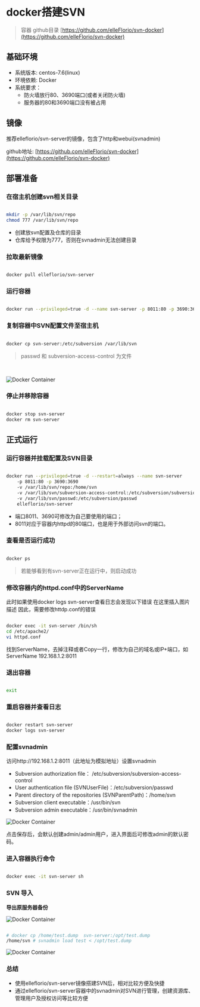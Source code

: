 # docker搭建SVN #

> 容器 github目录 [https://github.com/elleFlorio/svn-docker](https://github.com/elleFlorio/svn-docker)


## 基础环境 ##

- 系统版本: centos-7.6(linux)
- 环境依赖: Docker
- 系统要求：
	- 防火墙放行80、3690端口(或者关闭防火墙)
	- 服务器的80和3690端口没有被占用

## 镜像 ##

推荐elleflorio/svn-server的镜像，包含了http和webui(svnadmin)

github地址: [https://github.com/elleFlorio/svn-docker](https://github.com/elleFlorio/svn-docker)

## 部署准备 ##

### 在宿主机创建svn相关目录 ###

```bash

mkdir -p /var/lib/svn/repo
chmod 777 /var/lib/svn/repo

```

- 创建放svn配置及仓库的目录
- 仓库给予权限为777，否则在svnadmin无法创建目录

### 拉取最新镜像 ###

```bash

docker pull elleflorio/svn-server

```

### 运行容器 ###

```bash

docker run --privileged=true -d --name svn-server -p 8011:80 -p 3690:3690 -v elleflorio/svn-server

```

### 复制容器中SVN配置文件至宿主机 ###

```bash

docker cp svn-server:/etc/subversion /var/lib/svn

```

> passwd 和 subversion-access-control 为文件

<br />

![Docker Container](/images/20201125145933.png)

### 停止并移除容器 ###

```bash

docker stop svn-server
docker rm svn-server

```

## 正式运行 ##

### 运行容器并挂载配置及SVN目录 ###

```bash

docker run --privileged=true -d --restart=always --name svn-server 
	-p 8011:80 -p 3690:3690 
	-v /var/lib/svn/repo:/home/svn 
	-v /var/lib/svn/subversion-access-control:/etc/subversion/subversion-access-control 
	-v /var/lib/svn/passwd:/etc/subversion/passwd 
	elleflorio/svn-server

```

- 端口8011、3690可修改为自己要使用的端口；
- 8011对应于容器内httpd的80端口，也是用于外部访问svn的端口。

### 查看是否运行成功 ###

```bash

docker ps

```

> 若能够看到有svn-server正在运行中，则启动成功

### 修改容器内的httpd.conf中的ServerName ###

此时如果使用docker logs svn-server查看日志会发现以下错误
在这里插入图片描述
因此，需要修改httdp.conf的错误

```bash

docker exec -it svn-server /bin/sh
cd /etc/apache2/
vi httpd.conf

```

找到ServerName，去掉注释或者Copy一行，修改为自己的域名或IP+端口，如ServerName 192.168.1.2:8011

### 退出容器 ###

```bash

exit

```

### 重启容器并查看日志 ###

```bash

docker restart svn-server
docker logs svn-server

```

### 配置svnadmin ###

访问http://192.168.1.2:8011（此地址为模拟地址）设置svnadmin

- Subversion authorization file： /etc/subversion/subversion-access-control
- User authentication file (SVNUserFile)：/etc/subversion/passwd
- Parent directory of the repositories (SVNParentPath)：/home/svn
- Subversion client executable：/usr/bin/svn
- Subversion admin executable：/usr/bin/svnadmin

>

![Docker Container](/images/20201125145921.png)

点击保存后，会默认创建admin/admin用户，进入界面后可修改admin的默认密码。

### 进入容器执行命令 ###

```bash

docker exec -it svn-server sh

```

### SVN 导入 ###

**导出原服务器备份**

![Docker Container](/images/20201209163420.png)

```bash

# docker cp /home/test.dump  svn-server:/opt/test.dump
/home/svn # svnadmin load test < /opt/test.dump

```

![Docker Container](/images/20201127131743.png)

### 总结 ###

- 使用elleflorio/svn-server镜像搭建SVN后，相对比较方便及快捷
- 通过elleflorio/svn-server容器中的svnadmin对SVN进行管理，创建资源库、管理用户及授权访问等比较方便